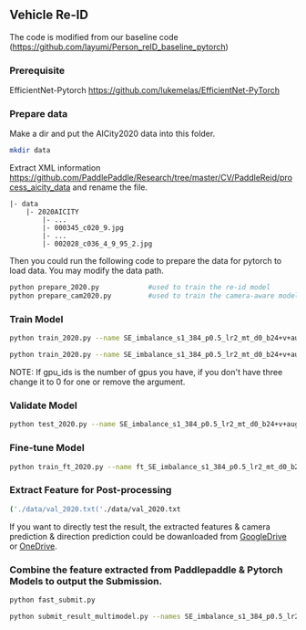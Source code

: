 ## Vehicle Re-ID
The code is modified from our baseline code (https://github.com/layumi/Person_reID_baseline_pytorch)

### Prerequisite
EfficientNet-Pytorch https://github.com/lukemelas/EfficientNet-PyTorch

### Prepare data
Make a dir and put the AICity2020 data into this folder.
```bash
mkdir data
```
Extract XML information https://github.com/PaddlePaddle/Research/tree/master/CV/PaddleReid/process_aicity_data 
and rename the file. 
```
|- data
    |- 2020AICITY
        |- ...
        |- 000345_c020_9.jpg
        |- ...
        |- 002028_c036_4_9_95_2.jpg
```

Then you could run the following code to prepare the data for pytorch to load data. You may modify the data path.
```bash
python prepare_2020.py            #used to train the re-id model
python prepare_cam2020.py         #used to train the camera-aware model
```

### Train Model
```bash
python train_2020.py --name SE_imbalance_s1_384_p0.5_lr2_mt_d0_b24+v+aug   --warm_epoch 5 --droprate 0 --stride 1 --erasing_p 0.5 --autoaug --inputsize 384 --lr 0.02 --use_SE  --gpu_ids 0,1,2  --train_virtual --batchsize 24
```
```bash
python train_2020.py --name SE_imbalance_s1_384_p0.5_lr2_mt_d0_b24+v+aug   --warm_epoch 5 --droprate 0 --stride 1 --erasing_p 0.5 --autoaug --inputsize 384 --lr 0.02 --use_SE  --gpu_ids 0  --train_virtual --batchsize 24
```
NOTE: If gpu_ids is the number of gpus you have, if you don't have three change it to 0 for one or remove the argument.
### Validate Model
```bash
python test_2020.py --name SE_imbalance_s1_384_p0.5_lr2_mt_d0_b24+v+aug
```

### Fine-tune Model
```bash
python train_ft_2020.py --name ft_SE_imbalance_s1_384_p0.5_lr2_mt_d0_b24+v+aug  --init_name SE_imbalance_s1_384_p0.5_lr2_mt_d0_b24+v+aug  --droprate 0 --stride 1 --erasing_p 0.5 --inputsize 384 --lr 0.02 --use_SE  --gpu_ids 0  --train_all --batchsize 24
```

### Extract Feature for Post-processing
```bash
('./data/val_2020.txt('./data/val_2020.txt
```

If you want to directly test the result, the extracted features & camera prediction & direction prediction could be dowanloaded from [GoogleDrive](https://drive.google.com/file/d/1RAQFT9umi6kTehFRiISu0g9xKI3PScbc/view?usp=sharing) or [OneDrive](https://studentutsedu-my.sharepoint.com/:u:/g/personal/12639605_student_uts_edu_au/ES6hLEPxZpBNhniTczS6R9sBURNdPqG-l2krgO4joUH4UA?e=lJEhTr).

### Combine the feature extracted from Paddlepaddle & Pytorch Models to output the Submission.
```bash
python fast_submit.py

python submit_result_multimodel.py --names SE_imbalance_s1_384_p0.5_lr2_mt_d0_b24+v+aug
```
